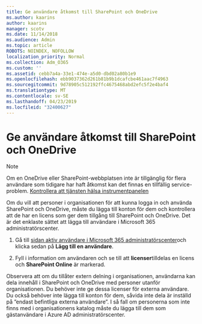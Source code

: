 ```yaml
---
title: Ge användare åtkomst till SharePoint och OneDrive
ms.author: kaarins
author: kaarins
manager: scotv
ms.date: 11/14/2018
ms.audience: Admin
ms.topic: article
ROBOTS: NOINDEX, NOFOLLOW
localization_priority: Normal
ms.collection: Adm_O365
ms.custom: ''
ms.assetid: cebb7a4a-33e1-474e-a5d0-dbd02a80b1e9
ms.openlocfilehash: ebb9037362d261b81b9b1dcafcbe461aac7f4963
ms.sourcegitcommit: 9d78905c512192ffc4675468abd2efc5f2e4baf4
ms.translationtype: MT
ms.contentlocale: sv-SE
ms.lasthandoff: 04/23/2019
ms.locfileid: "32400627"
---
```

# <a name="give-users-access-to-sharepoint-and-onedrive"></a>Ge användare åtkomst till SharePoint och OneDrive

> [!NOTE]
> Om en OneDrive eller SharePoint-webbplatsen inte är tillgänglig för flera användare som tidigare har haft åtkomst kan det finnas en tillfällig service-problem. [Kontrollera att tjänsten hälsa instrumentpanelen](https://portal.office.com/adminportal/home#/servicehealth)
  
Om du vill att personer i organisationen för att kunna logga in och använda SharePoint och OneDrive, måste du lägga till konton för dem och kontrollera att de har en licens som ger dem tillgång till SharePoint och OneDrive. Det är det enklaste sättet att lägga till användare i Microsoft 365 administratörscenter.
  
1. Gå till [sidan aktiv användare i Microsoft 365 administratörscenter](https://portal.office.com/adminportal/home#/users)och klicka sedan på **Lägg till en användare**.
    
2. Fyll i information om användaren och se till att **licenser**tilldelas en licens och **SharePoint Online** är markerad. 
    
Observera att om du tillåter extern delning i organisationen, användarna kan dela innehåll i SharePoint och OneDrive med personer utanför organisationen. Du behöver inte ge dessa licenser för externa användare. Du också behöver inte lägga till konton för dem, såvida inte dela är inställd på ”endast befintliga externa användare”. I så fall om personerna som inte finns med i organisationens katalog måste du lägga till dem som gästanvändare i Azure AD administratörscenter.
  

